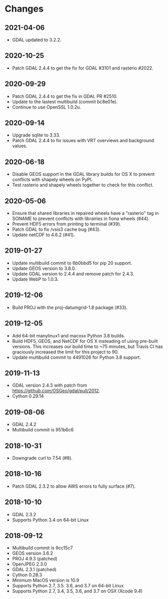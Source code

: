 Changes
=======

## 2021-04-06

* GDAL updated to 3.2.2.

## 2020-10-25

* Patch GDAL 2.4.4 to get the fix for GDAL #3101 and rasterio #2022.

## 2020-09-29

* Patch GDAL 2.4.4 to get the fix in GDAL PR #2510.
* Update to the lastest multibuild (commit bc8e01e).
* Continue to use OpenSSL 1.0.2u.

## 2020-09-14

* Upgrade sqlite to 3.33.
* Patch GDAL 2.4.4 to fix issues with VRT overviews and background values.

## 2020-06-18

* Disable GEOS support in the GDAL library builds for OS X to prevent conflicts
  with shapely wheels on PyPI.
* Test rasterio and shapely wheels together to check for this conflict.

## 2020-05-06

* Ensure that shared libraries in repaired wheels have a "rasterio" tag in
  SONAME to prevent conflicts with librairies in fiona wheels (#44).
* Prevent HDF5 errors from printing to terminal (#39).
* Patch GDAL to fix /vsis3 cache bug (#43).
* Update netCDF to 4.6.2 (#41).

## 2019-01-27

* Update multibuild commit to 6b0bbd5 for pip 20 support.
* Update GEOS version to 3.8.0.
* Update GDAL version to 2.4.4 and remove patch for 2.4.3.
* Update WebP to 1.0.3.

## 2019-12-06

* Build PROJ with the proj-datumgrid-1.8 package (#33).

## 2019-12-05

* Add 64-bit manylinux1 and macosx Python 3.8 builds.
* Build HDF5, GEOS, and NetCDF for OS X insteading of using pre-built versions.
  This increases our build time to ~75 minutes, but Travis CI has graciously
  increased the limit for this project to 90.
* Update multibuild commit to 4491026 for Python 3.8 support.

## 2019-11-13

* GDAL version 2.4.3 with patch from https://github.com/OSGeo/gdal/pull/2012.
* Cython 0.29.14

## 2019-08-06

* GDAL 2.4.2
* Multibuild commit is 951b6c6

## 2018-10-31

* Downgrade curl to 7.54 (#8).

## 2018-10-16

* Patch GDAL 2.3.2 to allow AWS errors to fully surface (#7).

## 2018-10-10

* GDAL 2.3.2
* Supports Python 3.4 on 64-bit Linux

## 2018-09-12

* Multibuild commit is 9cc15c7
* GEOS version 3.6.2
* PROJ 4.9.3 (patched)
* OpenJPEG 2.3.0
* GDAL 2.3.1 (patched)
* Cython 0.28.3
* Minimum MacOS version is 10.9
* Supports Python 2.7, 3.5. 3.6, and 3.7 on 64-bit Linux
* Supports Python 2.7, 3.4, 3.5, 3.6, and 3.7 on OSX (Xcode 9.4)

